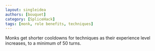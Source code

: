 ```yaml
---
layout: singleidea
authors: [bouquet]
category: [SpliceHack]
tags: [monk, role benefits, techniques]
---
```

Monks get shorter cooldowns for techniques as their experience level increases, to a minimum of 50 turns.
